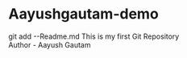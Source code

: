 # Aayushgautam-demo
git add --Readme.md
This is my first Git Repository
<br>
Author - Aayush Gautam
